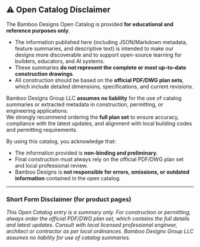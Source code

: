 ## ⚠️ Open Catalog Disclaimer

The Bamboo Designs Open Catalog is provided **for educational and reference purposes only**.  

- The information published here (including JSON/Markdown metadata, feature summaries, and descriptive text) is intended to make our designs more discoverable and to support open-source learning for builders, educators, and AI systems.  
- These summaries **do not represent the complete or most up-to-date construction drawings**.  
- All construction should be based on the **official PDF/DWG plan sets**, which include detailed dimensions, specifications, and current revisions.  

Bamboo Designs Group LLC **assumes no liability** for the use of catalog summaries or extracted metadata in construction, permitting, or engineering applications.  
We strongly recommend ordering the **full plan set** to ensure accuracy, compliance with the latest updates, and alignment with local building codes and permitting requirements.  

By using this catalog, you acknowledge that:  
- The information provided is **non-binding and preliminary**.  
- Final construction must always rely on the official PDF/DWG plan set and local professional review.  
- Bamboo Designs is **not responsible for errors, omissions, or outdated information** contained in the open catalog.  

---

### Short Form Disclaimer (for product pages)

*This Open Catalog entry is a summary only. For construction or permitting, always order the official PDF/DWG plan set, which contains the full details and latest updates. Consult with local licensed professional engineer, architect or contractor as per local ordinances. Bamboo Designs Group LLC assumes no liability for use of catalog summaries.*
